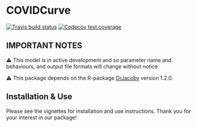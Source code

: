 
# COVIDCurve
 <!-- badges: start -->
[![Travis build status](https://travis-ci.org/mrc-ide/COVIDCurve.svg?branch=master)](https://travis-ci.org/mrc-ide/COVIDCurve)
[![Codecov test coverage](https://codecov.io/gh/mrc-ide/COVIDCurve/branch/master/graph/badge.svg)](https://codecov.io/gh/mrc-ide/COVIDCurve?branch=master)  
<!-- badges: end -->
  
<description>

## IMPORTANT NOTES

:warning: This model is in active development and so parameter name and
behaviours, and output file formats will change without notice.

:warning: This package depends on the R-package [DrJacoby](https://github.com/mrc-ide/drjacoby) version 1.2.0.  


## Installation & Use
Please see the vignettes for installation and use instructions. Thank you for your interest in our package! 
